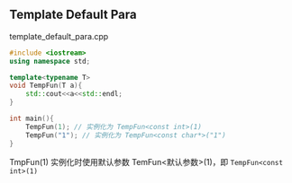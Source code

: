 ## Template Default Para
template_default_para.cpp
```.cpp
#include <iostream>
using namespace std;

template<typename T> 
void TempFun(T a){
	std::cout<<a<<std::endl;
}

int main(){
	TempFun(1); // 实例化为 TempFun<const int>(1)
	TempFun("1"); // 实例化为 TempFun<const char*>("1")
}

```
TmpFun(1) 实例化时使用默认参数 TemFun<默认参数>(1)，即 `TempFun<const int>(1)`
